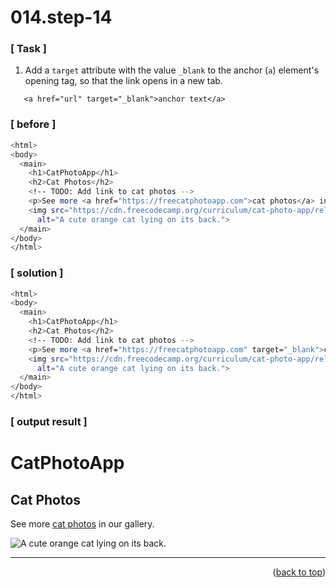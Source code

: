 <a name="topage"></a>

# 014.step-14

### [ Task ]
  1. Add a `target` attribute with the value `_blank` to the anchor (`a`) element's opening tag, so that the link opens in a new tab.

```
   <a href="url" target="_blank">anchor text</a>
```

### [ before ]

```sh
<html>
<body>
  <main>
    <h1>CatPhotoApp</h1>
    <h2>Cat Photos</h2>
    <!-- TODO: Add link to cat photos -->
    <p>See more <a href="https://freecatphotoapp.com">cat photos</a> in our gallery.</p>
    <img src="https://cdn.freecodecamp.org/curriculum/cat-photo-app/relaxing-cat.jpg"
      alt="A cute orange cat lying on its back.">
  </main>
</body>
</html>
```

### [ solution ]

```sh
<html>
<body>
  <main>
    <h1>CatPhotoApp</h1>
    <h2>Cat Photos</h2>
    <!-- TODO: Add link to cat photos -->
    <p>See more <a href="https://freecatphotoapp.com" target="_blank">cat photos</a> in our gallery.</p>
    <img src="https://cdn.freecodecamp.org/curriculum/cat-photo-app/relaxing-cat.jpg"
      alt="A cute orange cat lying on its back.">
  </main>
</body>
</html>
```

### [ output result ]

<html>
<body>
  <main>
    <h1>CatPhotoApp</h1>
    <h2>Cat Photos</h2>
    <!-- TODO: Add link to cat photos -->
    <p>See more <a href="https://freecatphotoapp.com" target="_blank">cat photos</a> in our gallery.</p>
    <img src="https://cdn.freecodecamp.org/curriculum/cat-photo-app/relaxing-cat.jpg"
      alt="A cute orange cat lying on its back.">
  </main>
</body>
</html>

-----

<p align="right">(<a href="#topage">back to top</a>)</p>
<br/>
<br/>

